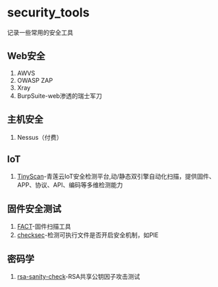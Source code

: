 # security_tools
记录一些常用的安全工具



## Web安全

1. AWVS  
2. OWASP ZAP  
3. Xray  
4. BurpSuite-web渗透的瑞士军刀  

## 主机安全

1. Nessus（付费）





## IoT

1. [TinyScan](https://tinyscan.qinglianyun.com)-青莲云IoT安全检测平台,动/静态双引擎自动化扫描，提供固件、APP、协议、API、编码等多维检测能力 



## 固件安全测试

1. [FACT](https://github.com/fkie-cad/FACT_core)-固件扫描工具
2. [checksec](https://github.com/slimm609/checksec.sh/)-检测可执行文件是否开启安全机制，如PIE


## 密码学
1. [rsa-sanity-check](https://www.cryptool.org/en/posts/2012-05-24/rsa-sanity-check)-RSA共享公钥因子攻击测试
